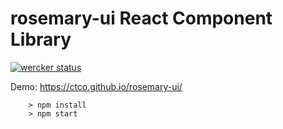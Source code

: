 # rosemary-ui React Component Library
[![wercker status](https://app.wercker.com/status/33f18d015371fe0488e698e548d6a14f/s/master "wercker status")](https://app.wercker.com/project/byKey/33f18d015371fe0488e698e548d6a14f)

Demo: https://ctco.github.io/rosemary-ui/
```
	> npm install
	> npm start
```


